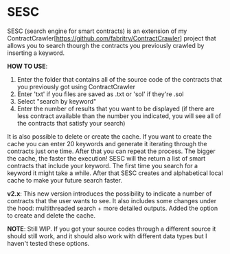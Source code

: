# SESC
SESC (search engine for smart contracts) is an extension of my ContractCrawler[https://github.com/fabritrv/ContractCrawler] project that allows you to search thourgh the contracts you previously crawled by inserting a keyword.


**HOW TO USE**:
1. Enter the folder that contains all of the source code of the contracts that you previously got using ContractCrawler
2. Enter 'txt' if you files are saved as .txt or 'sol' if they're .sol
3. Select "search by keyword"
4. Enter the number of results that you want to be displayed (if there are less contract available than the number you indicated, you will see all of the contracts that satisfy your search)

It is also possible to delete or create the cache. If you want to create the cache you can enter 20 keywords and generate it iterating through the contracts just one time. After that you can repeat the process. The bigger the cache, the faster the execution!
SESC will the return a list of smart contracts that include your keyword. The first time you search for a keyword it might take a while. After that SESC creates and alphabetical local cache to make your future search faster.


**v2.x**:
This new version introduces the possibility to indicate a number of contracts that the user wants to see. It also includes some changes under the hood: multithreaded search + more detailed outputs.
Added the option to create and delete the cache.


**NOTE**:
Still WIP. If you got your source codes through a different source it should still work, and it should also work with different data types but I haven't tested these options.
